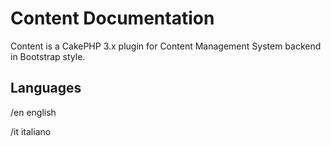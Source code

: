 # Content Documentation

Content is a CakePHP 3.x plugin for Content Management System backend in Bootstrap style.

## Languages

/en english

/it italiano
